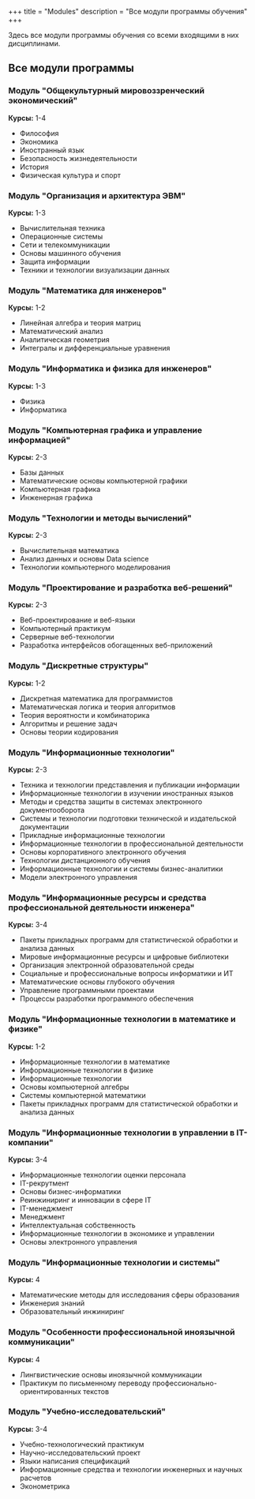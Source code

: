 +++
title = "Modules"
description = "Все модули программы обучения"
+++

Здесь все модули программы обучения со всеми входящими в них дисциплинами.

## Все модули программы

### Модуль "Общекультурный мировоззренческий экономический"
**Курсы:** 1-4

- Философия
- Экономика
- Иностранный язык
- Безопасность жизнедеятельности
- История
- Физическая культура и спорт

### Модуль "Организация и архитектура ЭВМ"
**Курсы:** 1-3

- Вычислительная техника
- Операционные системы
- Сети и телекоммуникации
- Основы машинного обучения
- Защита информации
- Техники и технологии визуализации данных

### Модуль "Математика для инженеров"
**Курсы:** 1-2

- Линейная алгебра и теория матриц
- Математический анализ
- Аналитическая геометрия
- Интегралы и дифференциальные уравнения

### Модуль "Информатика и физика для инженеров"
**Курсы:** 1-3

- Физика
- Информатика

### Модуль "Компьютерная графика и управление информацией"
**Курсы:** 2-3

- Базы данных
- Математические основы компьютерной графики
- Компьютерная графика
- Инженерная графика

### Модуль "Технологии и методы вычислений"
**Курсы:** 2-3

- Вычислительная математика
- Анализ данных и основы Data science
- Технологии компьютерного моделирования

### Модуль "Проектирование и разработка веб-решений"
**Курсы:** 2-3

- Веб-проектирование и веб-языки
- Компьютерный практикум
- Серверные веб-технологии
- Разработка интерфейсов обогащенных веб-приложений

### Модуль "Дискретные структуры"
**Курсы:** 1-2

- Дискретная математика для программистов
- Математическая логика и теория алгоритмов
- Теория вероятности и комбинаторика
- Алгоритмы и решение задач
- Основы теории кодирования

### Модуль "Информационные технологии"
**Курсы:** 2-3

- Техника и технологии представления и публикации информации
- Информационные технологии в изучении иностранных языков
- Методы и средства защиты в системах электронного документооборота
- Системы и технологии подготовки технической и издательской документации
- Прикладные информационные технологии
- Информационные технологии в профессиональной деятельности
- Основы корпоративного электронного обучения
- Технологии дистанционного обучения
- Информационные технологии и системы бизнес-аналитики
- Модели электронного управления

### Модуль "Информационные ресурсы и средства профессиональной деятельности инженера"
**Курсы:** 3-4

- Пакеты прикладных программ для статистической обработки и анализа данных
- Мировые информационные ресурсы и цифровые библиотеки
- Организация электронной образовательной среды
- Социальные и профессиональные вопросы информатики и ИТ
- Математические основы глубокого обучения
- Управление программными проектами
- Процессы разработки программного обеспечения

### Модуль "Информационные технологии в математике и физике"
**Курсы:** 1-2

- Информационные технологии в математике
- Информационные технологии в физике
- Информационные технологии
- Основы компьютерной алгебры
- Системы компьютерной математики
- Пакеты прикладных программ для статистической обработки и анализа данных

### Модуль "Информационные технологии в управлении в IT-компании"
**Курсы:** 3-4

- Информационные технологии оценки персонала
- IT-рекрутмент
- Основы бизнес-информатики
- Реинжиниринг и инновации в сфере IT
- IT-менеджмент
- Менеджмент
- Интеллектуальная собственность
- Информационные технологии в экономике и управлении
- Основы электронного управления

### Модуль "Информационные технологии и системы"
**Курсы:** 4

- Математические методы для исследования сферы образования
- Инженерия знаний
- Образовательный инжиниринг

### Модуль "Особенности профессиональной иноязычной коммуникации"
**Курсы:** 4

- Лингвистические основы иноязычной коммуникации
- Практикум по письменному переводу профессионально-ориентированных текстов

### Модуль "Учебно-исследовательский"
**Курсы:** 3-4

- Учебно-технологический практикум
- Научно-исследовательский проект
- Языки написания спецификаций
- Информационные средства и технологии инженерных и научных расчетов
- Эконометрика
